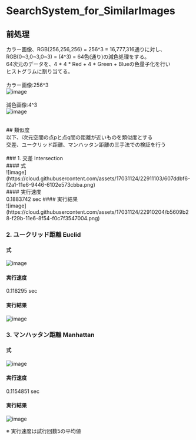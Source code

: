 # SearchSystem_for_SimilarImages
## 前処理<br>
カラー画像、RGB(256,256,256) = 256^3 = 16,777,316通りに対し、<br>
RGB(0~3,0~3,0~3) = (4^3) = 64色(通り)の減色処理をする。<br>
64次元のデータを、4 * 4 * Red + 4 * Green + Blueの色量子化を行い<br>
ヒストグラムに割り当てる。<br>
<br>
カラー画像:256^3<br>
![image](https://cloud.githubusercontent.com/assets/17031124/22919436/3b2986ca-f2d3-11e6-8f3a-88249dc4ea8c.png)<br>
<br>
減色画像:4^3<br>
![image](https://cloud.githubusercontent.com/assets/17031124/22919429/31aac2ee-f2d3-11e6-8271-f81e5e722d6e.png)<br>

<br>
## 類似度<br>
以下、i次元空間の点pと点q間の距離が近いものを類似度とする<br>
交差、ユークリッド距離、マンハッタン距離の三手法での検証を行う<br>
<br>
### 1. 交差 Intersection<br>
#### 式<br>
![image](https://cloud.githubusercontent.com/assets/17031124/22911103/607ddbf6-f2a1-11e6-9446-6102e573cbba.png)
<br>
#### 実行速度<br>
0.1883742 sec
#### 実行結果<br>
![image](https://cloud.githubusercontent.com/assets/17031124/22910204/b5609b28-f29b-11e6-8f54-f0c7f3547004.png)<br>

### 2. ユークリッド距離 Euclid<br>
#### 式<br>
![image](https://cloud.githubusercontent.com/assets/17031124/22911058/39c8a8f6-f2a1-11e6-9d45-34393860d108.png)
<br>
#### 実行速度<br>
0.118295 sec
#### 実行結果<br>
![image](https://cloud.githubusercontent.com/assets/17031124/22910040/edddcb52-f29a-11e6-813c-422a4efacebd.png)<br>
### 3. マンハッタン距離 Manhattan<br>
#### 式<br>
![image](https://cloud.githubusercontent.com/assets/17031124/22911093/55393ec0-f2a1-11e6-98d5-f231205e1310.png)
<br>
#### 実行速度<br>
0.1154851 sec
#### 実行結果<br>
![image](https://cloud.githubusercontent.com/assets/17031124/22910090/1e5cfb0e-f29b-11e6-9c59-2417f7da7069.png)<br>

※ 実行速度は試行回数5の平均値<br>